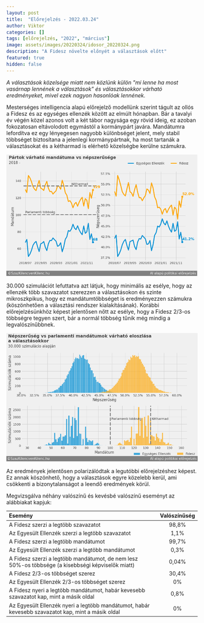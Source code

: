 ```yaml
---
layout: post
title:  "Előrejelzés - 2022.03.24"
author: Viktor
categories: []
tags: [előrejelzés, "2022", "március"]
image: assets/images/20220324/idosor_20220324.png
description: "A Fidesz növelte előnyét a választások előtt"
featured: true
hidden: false
---
```


*A választások közelsége miatt nem közlünk külön "mi lenne ha most vasárnap lennének a választások" és választásokkor várható eredményeket, mivel ezek nagyon hasonlóak lennének.*

Mesterséges intelligencia alapú előrejelző modellünk szerint tágult az ollós a Fidesz és az egységes ellenzék között az elmúlt hónapban. Bár a tavalyi év végén közel azonos volt a két tábor nagysága egy rövid ideig, ez azoban fokozatosan eltávolodott egymástól a kormánypárt javára. Mandátumra lefordítva ez egy lényegesen nagyobb különbséget jelent, mely stabil többséget biztosítana a jelenlegi kormánypártnak, ha most tartanák a választásokat és a kétharmad is elérhető közelségbe kerülne számukra.

  ![Eredmények](/assets/images/20220324/idosor_20220324.png)


30.000 szimulációt lefuttatva azt látjuk, hogy minimális az esélye, hogy az ellenzék több szavazatot szerezzen a választásokon és szinte mikroszkpikus, hogy ez mandátumtöbbséget is eredményezzen számukra (köszönhetően a választási rendszer kialakításának). Korábbi előrejelzésünkhöz képest jelentősen nőtt az esélye, hogy a Fidesz 2/3-os többségre tegyen szert, bár a normál többség tűnik még mindig a legvalószínűbbnek.

  ![Eredmények](/assets/images/20220324/valasztas_eloszlas_20220324.png)

Az eredmények jelentősen polarizálódtak a legutóbbi előrejelzéshez képest. Ez annak köszönhető, hogy a választások egyre közelebb kerül, ami csökkenti a bizonytalanságot a leendő eredmények körül.

Megvizsgálva néhány valószínű és kevésbé valószínű eseményt az alábbiakat kapjuk:

| Esemény | Valószínűség |
| :---         |     :---:      |
| A Fidesz szerzi a legtöbb szavazatot   | 98,8%     |
| Az Egyesült Ellenzék szerzi a legtöbb szavazatot     | 1,1%       |
| A Fidesz szerzi a legtöbb mandátumot   | 99,7%     |
| Az Egyesült Ellenzék szerzi a legtöbb mandátumot     | 0,3%       |
| A Fidesz szerzi a legtöbb mandátumot, de nem lesz 50%-os többsége (a kisebbségi képviselők miatt)   | 0,04%     |
| A Fidesz 2/3-os többséget szerez    | 30,4%       |
| Az Egyesült Ellenzék 2/3-os többséget szerez   | 0%     |
| A Fidesz nyeri a legtöbb mandátumot, habár kevesebb szavazatot kap, mint a másik oldal    | 0,8%       |
| Az Egyesült Ellenzék nyeri a legtöbb mandátumot, habár kevesebb szavazatot kap, mint a másik oldal   | 0%     |


<br>